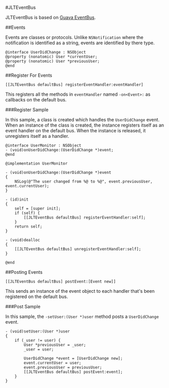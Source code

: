 #JLTEventBus

JLTEventBus is based on [Guava EventBus](https://code.google.com/p/guava-libraries/source/browse/#git%2Fguava%2Fsrc%2Fcom%2Fgoogle%2Fcommon%2Feventbus).

##Events

Events are classes or protocols. Unlike `NSNotification` where the notification is identified as a string, events are identified by there type.

    @interface UserDidChange : NSObject
    @property (nonatomic) User *currentUser;
    @property (nonatomic) User *previousUser;
    @end

##Register For Events

    [[JLTEventBus defaultBus] registerEventHandler:eventHandler]

This registers all the methods in `eventHandler` named `-on<Event>:` as callbacks on the default bus.

###Register Sample

In this sample, a class is created which handles the `UserDidChange` event. When an instance of the class is created, the instance registers itself as an event handler on the default bus. When the instance is released, it unregisters itself as a handler.

    @interface UserMonitor : NSObject
    - (void)onUserDidChange:(UserDidChange *)event;
    @end

    @implementation UserMonitor

    - (void)onUserDidChange:(UserDidChange *)event
    {
        NSLog(@"The user changed from %@ to %@", event.previousUser, event.currentUser);
    }

    - (id)init
    {
        self = [super init];
        if (self) {
            [[JLTEventBus defaultBus] registerEventHandler:self];
        }
        return self;
    }

    - (void)dealloc
    {
        [[JLTEventBus defaultBus] unregisterEventHandler:self];
    }

    @end

##Posting Events

    [[JLTEventBus defaultBus] postEvent:[Event new]]

This sends an instance of the event object to each handler that's been registered on the default bus.

###Post Sample

In this sample, the `-setUser:(User *)user` method posts a `UserDidChange` event.

    - (void)setUser:(User *)user
    {
        if (_user != user) {
            User *previousUser = _user;
            _user = user;

            UserDidChange *event = [UserDidChange new];
            event.currentUser = user;
            event.previousUser = previousUser;
            [[JLTEventBus defaultBus] postEvent:event];
        }
    }
